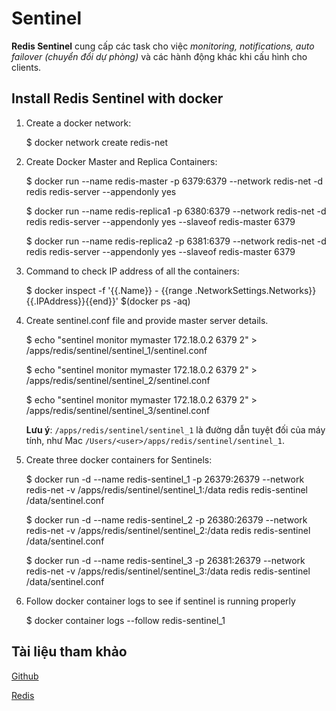 # Sentinel

**Redis Sentinel** cung cấp các task cho việc *monitoring, notifications, auto failover (chuyển đổi dự phòng)* và các hành động khác khi cấu hình cho clients.

## Install Redis Sentinel with docker

1. Create a docker network:

    $ docker network create redis-net

2. Create Docker Master and Replica Containers:

    $ docker run --name redis-master -p 6379:6379 --network redis-net -d redis redis-server --appendonly yes

    $ docker run --name redis-replica1 -p 6380:6379 --network redis-net -d redis redis-server --appendonly yes --slaveof redis-master 6379
    
    $ docker run --name redis-replica2 -p 6381:6379 --network redis-net -d redis redis-server --appendonly yes --slaveof redis-master 6379

3. Command to check IP address of all the containers:

    $ docker inspect -f '{{.Name}} - {{range .NetworkSettings.Networks}}{{.IPAddress}}{{end}}' $(docker ps -aq)

4. Create sentinel.conf file and provide master server details.

    $ echo "sentinel monitor mymaster 172.18.0.2 6379 2" > /apps/redis/sentinel/sentinel_1/sentinel.conf

    $ echo "sentinel monitor mymaster 172.18.0.2 6379 2" > /apps/redis/sentinel/sentinel_2/sentinel.conf
    
    $ echo "sentinel monitor mymaster 172.18.0.2 6379 2" > /apps/redis/sentinel/sentinel_3/sentinel.conf

    **Lưu ý**: `/apps/redis/sentinel/sentinel_1` là đường dẫn tuyệt đối của máy tính, như Mac `/Users/<user>/apps/redis/sentinel/sentinel_1`.


5. Create three docker containers for Sentinels:

    $ docker run -d --name redis-sentinel_1 -p 26379:26379 --network redis-net -v /apps/redis/sentinel/sentinel_1:/data redis redis-sentinel /data/sentinel.conf

    $ docker run -d --name redis-sentinel_2 -p 26380:26379 --network redis-net -v /apps/redis/sentinel/sentinel_2:/data redis redis-sentinel /data/sentinel.conf

    $ docker run -d --name redis-sentinel_3 -p 26381:26379 --network redis-net -v /apps/redis/sentinel/sentinel_3:/data redis redis-sentinel /data/sentinel.conf
	
6. Follow docker container logs to see if sentinel is running properly
    
    $ docker container logs --follow redis-sentinel_1

## Tài liệu tham khảo

[Github](https://github.com/learnwithvikasjha/Redis)

[Redis](https://redis.io/docs/management/sentinel)

